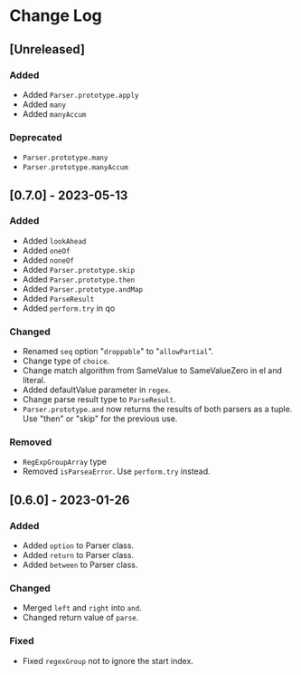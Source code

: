 
# Change Log

## [Unreleased]
### Added
- Added `Parser.prototype.apply`
- Added `many`
- Added `manyAccum`

### Deprecated
- `Parser.prototype.many`
- `Parser.prototype.manyAccum`

## [0.7.0] - 2023-05-13
### Added
- Added `lookAhead`
- Added `oneOf`
- Added `noneOf`
- Added `Parser.prototype.skip`
- Added `Parser.prototype.then`
- Added `Parser.prototype.andMap`
- Added `ParseResult`
- Added `perform.try` in qo

### Changed
- Renamed `seq` option "`droppable`" to "`allowPartial`".
- Change type of `choice`.
- Change match algorithm from SameValue to SameValueZero in el and literal.
- Added defaultValue parameter in `regex`.
- Change parse result type to `ParseResult`.
- `Parser.prototype.and` now returns the results of both parsers as a tuple. Use "then" or "skip" for the previous use.

### Removed
- `RegExpGroupArray` type
- Removed `isParseaError`. Use `perform.try` instead.

## [0.6.0] - 2023-01-26
### Added
- Added `option` to Parser class.
- Added `return` to Parser class.
- Added `between` to Parser class.

### Changed
- Merged `left` and `right` into `and`.
- Changed return value of `parse`.

### Fixed
- Fixed `regexGroup` not to ignore the start index.
